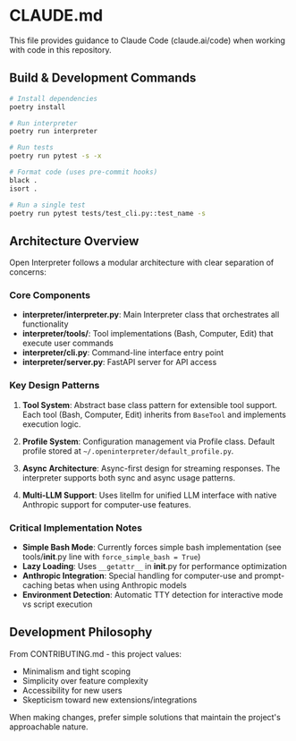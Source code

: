 # CLAUDE.md

This file provides guidance to Claude Code (claude.ai/code) when working with code in this repository.

## Build & Development Commands

```bash
# Install dependencies
poetry install

# Run interpreter
poetry run interpreter

# Run tests
poetry run pytest -s -x

# Format code (uses pre-commit hooks)
black .
isort .

# Run a single test
poetry run pytest tests/test_cli.py::test_name -s
```

## Architecture Overview

Open Interpreter follows a modular architecture with clear separation of concerns:

### Core Components
- **interpreter/interpreter.py**: Main Interpreter class that orchestrates all functionality
- **interpreter/tools/**: Tool implementations (Bash, Computer, Edit) that execute user commands
- **interpreter/cli.py**: Command-line interface entry point
- **interpreter/server.py**: FastAPI server for API access

### Key Design Patterns

1. **Tool System**: Abstract base class pattern for extensible tool support. Each tool (Bash, Computer, Edit) inherits from `BaseTool` and implements execution logic.

2. **Profile System**: Configuration management via Profile class. Default profile stored at `~/.openinterpreter/default_profile.py`.

3. **Async Architecture**: Async-first design for streaming responses. The interpreter supports both sync and async usage patterns.

4. **Multi-LLM Support**: Uses litellm for unified LLM interface with native Anthropic support for computer-use features.

### Critical Implementation Notes

- **Simple Bash Mode**: Currently forces simple bash implementation (see tools/__init__.py line with `force_simple_bash = True`)
- **Lazy Loading**: Uses `__getattr__` in __init__.py for performance optimization
- **Anthropic Integration**: Special handling for computer-use and prompt-caching betas when using Anthropic models
- **Environment Detection**: Automatic TTY detection for interactive mode vs script execution

## Development Philosophy

From CONTRIBUTING.md - this project values:
- Minimalism and tight scoping
- Simplicity over feature complexity
- Accessibility for new users
- Skepticism toward new extensions/integrations

When making changes, prefer simple solutions that maintain the project's approachable nature.